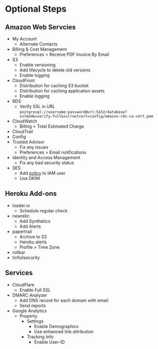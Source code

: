 # Optional Steps

## Amazon Web Servcies

* My Account
  * Alternate Contacts
* Billing & Cost Management
  * Preferences > Receive PDF Invoice By Email
* S3
  * Enable versioning
  * Add lifecycle to delete old versions
  * Enable logging
* CloudFront
  * Distribution for caching S3 bucket
  * Distribution for caching application assets
  * Enable logging
* RDS
  * Verify SSL in URL `postgresql://username:password@url:5432/database?sslmode=verify-full&sslrootcert=config/amazon-rds-ca-cert.pem`
* CloudWatch
  * Billing > Total Estimated Charge
* CloudTrail
* Config
* Trusted Advisor
  * Fix any issues
  * Preferences > Email notifications
* Identity and Access Management
  * Fix any bad security status
* SES
  * Add [policy](iam_ses_policy.json) to IAM user
  * Use DKIM

## Heroku Add-ons

* loader.io
  * Schedule regular check
* newrelic
  * Add Synthetics
  * Add Alerts
* papertrail
  * Archive to S3
  * Heroku alerts
  * Profile > Time Zone
* rollbar
* tinfoilsecurity

## Services

* CloudFlare
  * Enable Full SSL
* DMARC Analyzer
  * Add DNS record for each domain with email
  * Send reports
* Google Analytics
  * Property
    * Settings
      * Enable Demographics
      * Use enhanced link attribution
    * Tracking Info
      * Enable User-ID

